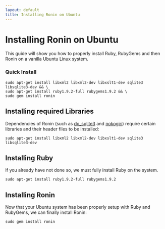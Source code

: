 ```yaml
---
layout: default
title: Installing Ronin on Ubuntu
---
```


# Installing Ronin on Ubuntu

This guide will show you how to properly install Ruby, RubyGems and then
Ronin on a vanilla Ubuntu Linux system.

### Quick Install

    sudo apt-get install libxml2 libxml2-dev libxslt1-dev sqlite3 libsqlite3-dev && \
    sudo apt-get install ruby1.9.2-full rubygems1.9.2 && \
    sudo gem install ronin

## Installing required Libraries

Dependencies of Ronin (such as [do_sqlite3](http://rubygems.org/gems/do_sqlite3) and
[nokogiri](http://rubygems.org/gems/nokogiri)) require certain libraries and
their header files to be installed:

    sudo apt-get install libxml2 libxml2-dev libxslt1-dev sqlite3 libsqlite3-dev

## Installing Ruby

If you already have not done so, we must fully install Ruby on the system.

    sudo apt-get install ruby1.9.2-full rubygems1.9.2

## Installing Ronin

Now that your Ubuntu system has been properly setup with Ruby and RubyGems,
we can finally install Ronin:

    sudo gem install ronin

